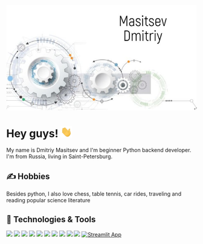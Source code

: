 ![Header](https://github.com/Gysborn/Gysborn/blob/main/visitka.jpeg "Header")


# Hey guys! <img src="https://raw.githubusercontent.com/StanGirard/StanGirard/master/wave.gif" width="30px">

My name is Dmitriy Masitsev and I'm beginner Python backend developer. I'm from Russia, living in Saint-Petersburg. 

## &#x270d; Hobbies
Besides python, I also love chess, table tennis, car rides, traveling and reading popular science literature

## 🔧 Technologies & Tools
![](https://img.shields.io/badge/Editor-Visual_Studio_Code-informational?style=flat&logo=visual-studio-code&logoColor=white&color=blue)
![](https://img.shields.io/badge/Editor-Pycharm-informational?style=flat&logo=pycharm&logoColor=white&color=blue)
![](https://img.shields.io/badge/Code-Python-informational?style=flat&logo=python&logoColor=white&color=blue)
![](https://img.shields.io/badge/Frame-Flask-informational?style=flat&logo=flask&logoColor=white&color=blue)
![](https://img.shields.io/badge/Frame-Django-informational?style=flat&logo=Django&logoColor=white&color=blue)
![](https://img.shields.io/badge/Tech-API-informational?style=flat&logo=api&logoColor=white&color=blue)
![](https://img.shields.io/badge/Tech-SQL-informational?style=flat&logo=sql&logoColor=white&color=blue)
![](https://img.shields.io/badge/Tech-SQL_Alchemy-informational?style=flat&logo=api&logoColor=white&color=blue)
![](https://img.shields.io/badge/Tech-PostgresSQl-informational?style=flat&logo=api&logoColor=white&color=blue)
![](https://img.shields.io/badge/Tools-Docker-informational?style=flat&logo=docker&logoColor=white&color=blue)
[![Streamlit App](https://static.streamlit.io/badges/streamlit_badge_black_white.svg)](https://iotest-dpqpphduujnmgd9mot5weo.streamlit.app)
